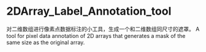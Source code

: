 # 2DArray_Label_Annotation_tool
对二维数组进行像素点数据标注的小工具，生成一个和二维数组同尺寸的遮罩。 A tool for pixel data annotation of 2D arrays that generates a mask of the same size as the original array.

